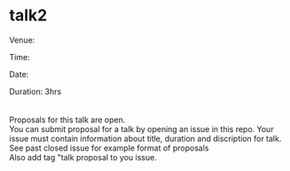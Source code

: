 # talk2

Venue: 

Time: 

Date: 

Duration: 3hrs
<br><br><br>
Proposals for this talk are open. <br>
You can submit proposal for a talk by opening an issue in this repo. Your issue must contain information about title, duration and discription for talk.
<br>
See past closed issue for example format of proposals
<br> 
Also add tag "talk proposal  to you issue.